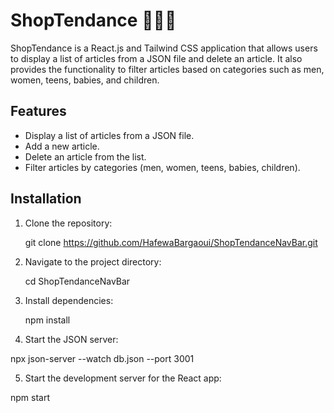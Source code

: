 # ShopTendance 👠👕👗

ShopTendance is a React.js and Tailwind CSS application that allows users to display a list of articles from a JSON file and delete an article. It also provides the functionality to filter articles based on categories such as men, women, teens, babies, and children.

## Features

- Display a list of articles from a JSON file.
- Add a new article.
- Delete an article from the list.
- Filter articles by categories (men, women, teens, babies, children).
## Installation

1. Clone the repository:
   
   git clone https://github.com/HafewaBargaoui/ShopTendanceNavBar.git

2. Navigate to the project directory:
   
   cd ShopTendanceNavBar

3. Install dependencies:
   
   npm install
   
4. Start the JSON server:
 
 npx json-server --watch db.json --port 3001

5. Start the development server for the React app:

 npm start

